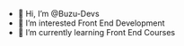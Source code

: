 - 👋 Hi, I’m @Buzu-Devs
- 👀 I’m interested Front End Development
- 🌱 I’m currently learning Front End Courses
